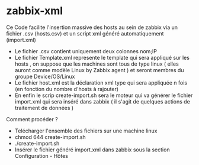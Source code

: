 # zabbix-xml
Ce Code facilite l'insertion massive des hosts au sein de zabbix via un fichier .csv (hosts.csv) et un script xml généré automatiquement (import.xml)

- Le fichier .csv contient uniquement deux colonnes nom;IP
- Le fichier Template.xml represente le template qui sera appliqué sur les hosts , on suppose que les machines sont tous de type linux ( elles auront comme modèle Linux by Zabbix agent ) et seront membres du groupe Device/OS/Linux
- Le fichier host.xml est la déclaration xml type qui sera appliquée n fois (en fonction du nombre d'hosts à rajouter)
- En enfin le scrip create-import.sh sera le moteur qui va générer le fichier import.xml qui sera inséré dans zabbix ( il s'agit de quelques actions de traitement de données )

Comment procéder ?

- Telécharger l'ensemble des fichiers sur une machine linux
- chmod 644 create-import.sh
- ./create-import.sh
- Insérer le fichier généré import.xml dans zabbix sous la section Configuration - Hôtes
